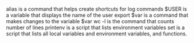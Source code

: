 alias is a command that helps create shortcuts for log commands
$USER is a variable that displays the name of the user
export $var is a command that makes changes to the variable $var
wc -l is the command that counts number of lines
printenv is a script that lists environment variables
set is a script that lists all local variables and environment variables, and functions.
